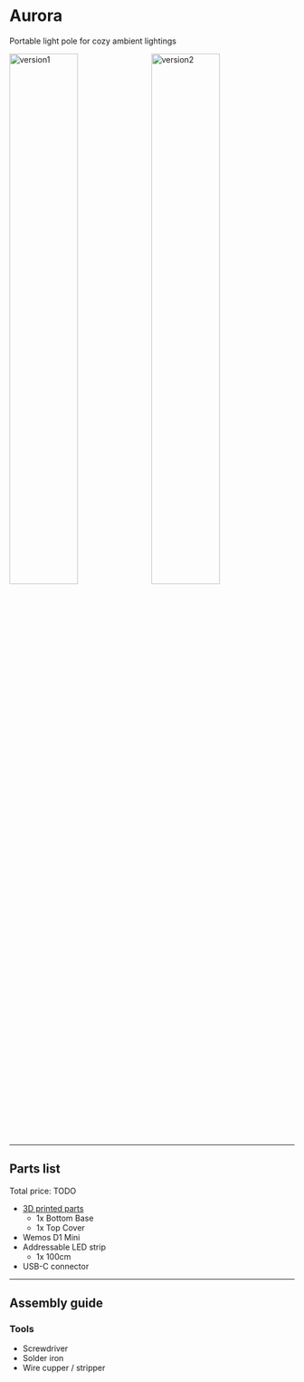 # Aurora

Portable light pole for cozy ambient lightings

<img src="static/project-header-1.png" alt="version1" width="49%"/>
<img src="static/project-header-2.png" alt="version2" width="49%"/>

---
## Parts list

Total price: TODO

- [3D printed parts](./exports/)
    - 1x Bottom Base
    - 1x Top Cover
- Wemos D1 Mini
- Addressable LED strip
    - 1x 100cm
- USB-C connector


---
## Assembly guide

### Tools
  - Screwdriver
  - Solder iron
  - Wire cupper / stripper


